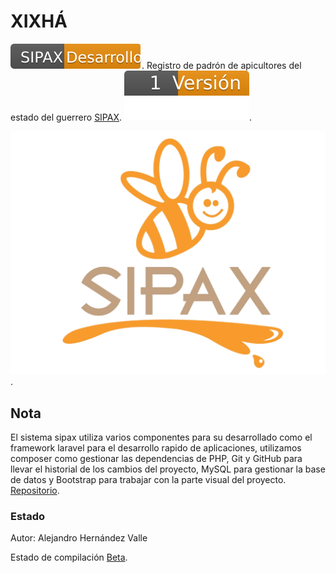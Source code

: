 # XIXHÁ
![](https://github.com/NaviBlock/xixha/blob/toor/public/img/svg/code.svg).
Registro de padrón de apicultores del estado del guerrero [SIPAX](http://sipax.xixha.com/login).
![Versión 1](https://github.com/NaviBlock/xixha/blob/toor/public/img/svg/version.svg).

![Screenshot](https://github.com/NaviBlock/xixha/blob/toor/public/img/sipaxQ.png).

## Nota
El sistema sipax utiliza varios componentes para su desarrollado como el framework laravel para el desarrollo rapido de aplicaciones, utilizamos composer como gestionar las dependencias de PHP, Git y GitHub para llevar el historial de los cambios del proyecto, MySQL para gestionar la base de datos y Bootstrap para trabajar con la parte visual del proyecto.
[Repositorio](https://github.com/NaviBlock/xixha).

### Estado
Autor: Alejandro Hernández Valle

Estado de compilación [Beta](#).
